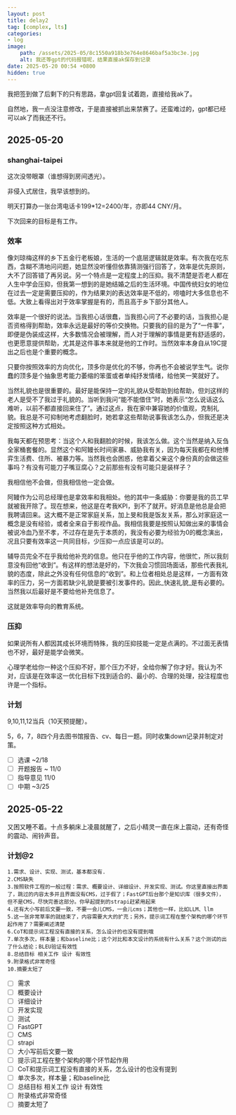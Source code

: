 ```yaml
---
layout: post
title: delay2
tag: [complex, lts]
categories:
- log
image:
    path: /assets/2025-05/8c1550a918b3e764e8646baf5a3bc3e.jpg
    alt: 我还等gpt的代码报错呢，结果直接ak保存到记录
date: 2025-05-20 00:54 +0800
hidden: true
---
```

我把签到做了后剩下的只有思路，拿gpt回复试着跑，直接给我ak了。

自然地，我一点没注意修改，于是直接被抓出来禁赛了。还蛮难过的，gpt都已经可以ak了而我还不行。

## 2025-05-20

### shanghai-taipei

这次没带眼罩（谁想得到房间透光）。

非侵入式居住，我早该想到的。

明天打算办一张台湾电话卡199*12=2400/年，亦即44 CNY/月。

下次回来的目标是有工作。

### 效率

像刘琼梅这样的乡下五金行老板娘，生活的一个底层逻辑就是效率。有次我在吃东西，含糊不清地问问题，她显然没听懂但依靠猜测强行回答了，效率是优先原则，大不了回答错了再另说。另一个特点是一定程度上的压抑。我不清楚是否老人都在人生中学会压抑，但我第一想到的是她结婚之后的生活环境。中国传统妇女的地位在过去一定是需要压抑的，作为结果刘的表达效率是不低的，唠嗑时大多信息也不低。大致上看得出对于效率掌握是有的，而且高于乡下部分其他人。

效率是一个很好的说法。当我担心话很蠢，当我担心问了不必要的话，当我担心是否资格得到帮助，效率永远是最好的等价交换物。只要我的目的是为了“一件事”，即便是伪装成这样，大多数情况会被理解，而人对于理解的事情是更有舒适感的，也更愿意提供帮助，尤其是这件事本来就是他的工作时。当然效率本身自从19C提出之后也是个重要的概念。

只要你按照效率的方向优化，顶多你是优化的不够，你再也不会被说学生气。说你蠢的顶多是个抽象思考能力萎缩的笨蛋或者单纯抒发情绪，给他笑一笑就好了。

当然礼貌也是很重要的。最好是能保持一定的礼貌从受帮助到给帮助，但刘这样的老人是受不了我过于礼貌的。当听到我问“能不能借住”时，她表示“怎么说话这么难听，以前不都直接回来住了”。通过这点，我在家中兼容她的价值观，克制礼貌。我总是不可抑制地考虑翻脸时，她若拿这些帮助说事我该怎么办，但我还是决定按照这种方式相处。

我每天都在预思考：当这个人和我翻脸的时候，我该怎么做。这个当然是纳入反刍全家桶套餐的。显然这个和阿鳗长时间家暴、威胁我有关，因为每天我都在和他博弈生活费、住所、被暴力等。当然我也会困惑，他拿着父亲这个身份真的会做这些事吗？有没有可能刀子嘴豆腐心？之前那些有没有可能只是装样子？

我相信他不会做，但我相信他一定会做。

阿鳗作为公司总经理也是拿效率和我相处。他的其中一条威胁：你要是我的员工早就被我开除了。现在想来，他这是在考我KPI，到不了就开。好消息是他总是会把我聘请回来。这大概不是正常家庭关系，加上旻和我是饭友关系，那么对家庭这一概念是没有经验，或者全来自于影视作品。我相信我要是按照认知做出来的事情会被说冷血乃至不孝，不过存在是先于本质的，我没有必要为经验为0的概念演出，况且只要有效率这一共同目标，少压抑一点应该是可以的。

辅导员完全不在乎我给他补充的信息。他只在乎他的工作内容，他很忙，所以我刻意没有回他“收到”。有这样的想法是好的，下次我会习惯回场面话，那些代表我礼貌的态度，除此之外没有任何信息的“收到”。和上位者相处总是这样，一方面有效率的压力，另一方面若缺少礼貌是要被引发事件的。因此_快速礼貌_是有必要的。当然我以后最好是不要给他补充信息了。

这就是效率导向的教育系统。

### 压抑

如果说所有人都因其成长环境而特殊，我的压抑技能一定是点满的。不过面无表情也不好，最好是能学会微笑。

心理学老给你一种这个压抑不好，那个压力不好，全给你解了你才好。我认为不对，应该是在效率这一优化目标下找到适合的、最小的、合理的处理，投注程度也许是一个指标。

### 计划

9,10,11,12当兵（10天预提醒）。

5，6，7，8四个月去图书馆报告、cv、每日一题。同时收集down记录并制定对策。

- [ ] 选课 ~2/18
- [ ] 开题报告 ~ 11/0
- [ ] 指导意见 11/0
- [ ] 中期 ~3/25

## 2025-05-22

又困又睡不着。十点多躺床上凌晨就醒了，之后小精灵一直在床上震动，还有奇怪的震动、闹铃声音。

### 计划@2

```
1.需求、设计、实现、测试，基本都没有.
2.CMS缺失
3.按照软件工程的一般过程：需求、概要设计、详细设计、开发实现、测试。你这里直接出界面了，跳过的内容太多并且界面没有CMS，过于假了；FastGPT后台那个是知识库（很多文件），但不是CMS，尽快完善这部分。你早起提到的strapi赶紧用起来
4.还有大小写前后文要一致，不要一会儿CMS，一会儿cms；其他也一样，比如LLM、llm
5.这一张非常草率的就结束了，内容需要大大的扩充；另外，提示词工程在整个架构的哪个环节起作用了？需要阐述清楚
6.CoT和提示词工程没有直接的关系，怎么设计的也没有提到哦
7.单次多次，样本量；和baseline比；这个对比和本文设计的系统有什么关系？这个测试的出了什么结论；BLEU验证有效性
8.总结目标 相关工作 设计 有效性
9.附录格式非常奇怪
10.摘要太短了
```

- [ ] 需求
- [ ] 概要设计
- [ ] 详细设计
- [ ] 开发实现
- [ ] 测试
- [ ] FastGPT
- [ ] CMS
- [ ] strapi
- [ ] 大小写前后文要一致
- [ ] 提示词工程在整个架构的哪个环节起作用
- [ ] CoT和提示词工程没有直接的关系，怎么设计的也没有提到
- [ ] 单次多次，样本量；和baseline比
- [ ] 总结目标 相关工作 设计 有效性
- [ ] 附录格式非常奇怪
- [ ] 摘要太短了